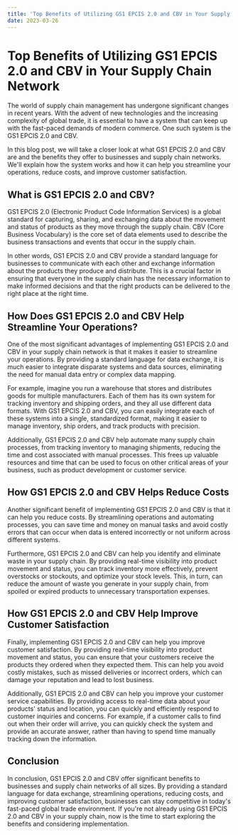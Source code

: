 ```yaml
---
title: 'Top Benefits of Utilizing GS1 EPCIS 2.0 and CBV in Your Supply Chain Network '
date: 2023-03-26
---
```


# Top Benefits of Utilizing GS1 EPCIS 2.0 and CBV in Your Supply Chain Network 

The world of supply chain management has undergone significant changes in recent years. With the advent of new technologies and the increasing complexity of global trade, it is essential to have a system that can keep up with the fast-paced demands of modern commerce. One such system is the GS1 EPCIS 2.0 and CBV. 

In this blog post, we will take a closer look at what GS1 EPCIS 2.0 and CBV are and the benefits they offer to businesses and supply chain networks. We'll explain how the system works and how it can help you streamline your operations, reduce costs, and improve customer satisfaction. 

## What is GS1 EPCIS 2.0 and CBV? 

GS1 EPCIS 2.0 (Electronic Product Code Information Services) is a global standard for capturing, sharing, and exchanging data about the movement and status of products as they move through the supply chain. CBV (Core Business Vocabulary) is the core set of data elements used to describe the business transactions and events that occur in the supply chain. 

In other words, GS1 EPCIS 2.0 and CBV provide a standard language for businesses to communicate with each other and exchange information about the products they produce and distribute. This is a crucial factor in ensuring that everyone in the supply chain has the necessary information to make informed decisions and that the right products can be delivered to the right place at the right time.

## How Does GS1 EPCIS 2.0 and CBV Help Streamline Your Operations? 

One of the most significant advantages of implementing GS1 EPCIS 2.0 and CBV in your supply chain network is that it makes it easier to streamline your operations. By providing a standard language for data exchange, it is much easier to integrate disparate systems and data sources, eliminating the need for manual data entry or complex data mapping. 

For example, imagine you run a warehouse that stores and distributes goods for multiple manufacturers. Each of them has its own system for tracking inventory and shipping orders, and they all use different data formats. With GS1 EPCIS 2.0 and CBV, you can easily integrate each of these systems into a single, standardized format, making it easier to manage inventory, ship orders, and track products with precision. 

Additionally, GS1 EPCIS 2.0 and CBV help automate many supply chain processes, from tracking inventory to managing shipments, reducing the time and cost associated with manual processes. This frees up valuable resources and time that can be used to focus on other critical areas of your business, such as product development or customer service. 

## How GS1 EPCIS 2.0 and CBV Helps Reduce Costs 

Another significant benefit of implementing GS1 EPCIS 2.0 and CBV is that it can help you reduce costs. By streamlining operations and automating processes, you can save time and money on manual tasks and avoid costly errors that can occur when data is entered incorrectly or not uniform across different systems. 

Furthermore, GS1 EPCIS 2.0 and CBV can help you identify and eliminate waste in your supply chain. By providing real-time visibility into product movement and status, you can track inventory more effectively, prevent overstocks or stockouts, and optimize your stock levels. This, in turn, can reduce the amount of waste you generate in your supply chain, from spoiled or expired products to unnecessary transportation expenses. 

## How GS1 EPCIS 2.0 and CBV Help Improve Customer Satisfaction 

Finally, implementing GS1 EPCIS 2.0 and CBV can help you improve customer satisfaction. By providing real-time visibility into product movement and status, you can ensure that your customers receive the products they ordered when they expected them. This can help you avoid costly mistakes, such as missed deliveries or incorrect orders, which can damage your reputation and lead to lost business. 

Additionally, GS1 EPCIS 2.0 and CBV can help you improve your customer service capabilities. By providing access to real-time data about your products' status and location, you can quickly and efficiently respond to customer inquiries and concerns. For example, if a customer calls to find out when their order will arrive, you can quickly check the system and provide an accurate answer, rather than having to spend time manually tracking down the information.

## Conclusion 

In conclusion, GS1 EPCIS 2.0 and CBV offer significant benefits to businesses and supply chain networks of all sizes. By providing a standard language for data exchange, streamlining operations, reducing costs, and improving customer satisfaction, businesses can stay competitive in today's fast-paced global trade environment. If you're not already using GS1 EPCIS 2.0 and CBV in your supply chain, now is the time to start exploring the benefits and considering implementation.

